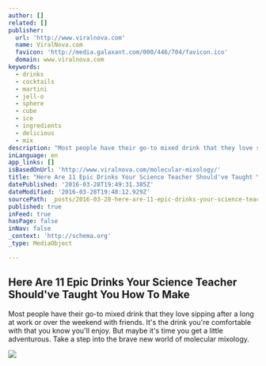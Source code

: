 ```yaml
---
author: []
related: []
publisher:
  url: 'http://www.viralnova.com'
  name: ViralNova.com
  favicon: 'http://media.galaxant.com/000/446/704/favicon.ico'
  domain: www.viralnova.com
keywords:
  - drinks
  - cocktails
  - martini
  - jell-o
  - sphere
  - cube
  - ice
  - ingredients
  - delicious
  - mix
description: "Most people have their go-to mixed drink that they love sipping after a long at work or over the weekend with friends. It's the drink you're comfortable with that you know you'll enjoy. But maybe it's time you get a little adventurous. Take a step into the brave new world of molecular mixology."
inLanguage: en
app_links: []
isBasedOnUrl: 'http://www.viralnova.com/molecular-mixology/'
title: "Here Are 11 Epic Drinks Your Science Teacher Should've Taught You How To Make"
datePublished: '2016-03-28T19:49:31.385Z'
dateModified: '2016-03-28T19:48:12.929Z'
sourcePath: _posts/2016-03-28-here-are-11-epic-drinks-your-science-teacher-shouldve-taugh.md
published: true
inFeed: true
hasPage: false
inNav: false
_context: 'http://schema.org'
_type: MediaObject

---
```

<article style=""><h1>Here Are 11 Epic Drinks Your Science Teacher Should've Taught You How To Make</h1><p>Most people have their go-to mixed drink that they love sipping after a long at work or over the weekend with friends. It's the drink you're comfortable with that you know you'll enjoy. But maybe it's time you get a little adventurous. Take a step into the brave new world of molecular mixology.</p><img src="http://media.galaxant.com/000/099/378/desktop-1418340101.jpg" /></article>